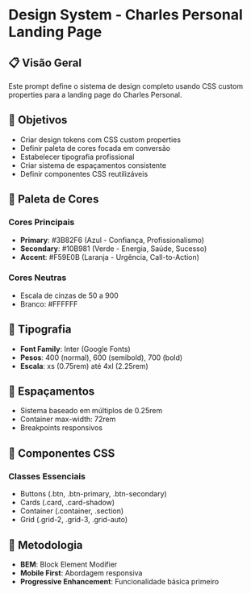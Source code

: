 # Design System - Charles Personal Landing Page

## 📋 Visão Geral

Este prompt define o sistema de design completo usando CSS custom properties para a landing page do Charles Personal.

## 🎯 Objetivos

- Criar design tokens com CSS custom properties
- Definir paleta de cores focada em conversão
- Estabelecer tipografia profissional
- Criar sistema de espaçamentos consistente
- Definir componentes CSS reutilizáveis

## 🎨 Paleta de Cores

### Cores Principais
- **Primary**: #3B82F6 (Azul - Confiança, Profissionalismo)
- **Secondary**: #10B981 (Verde - Energia, Saúde, Sucesso)
- **Accent**: #F59E0B (Laranja - Urgência, Call-to-Action)

### Cores Neutras
- Escala de cinzas de 50 a 900
- Branco: #FFFFFF

## 📝 Tipografia

- **Font Family**: Inter (Google Fonts)
- **Pesos**: 400 (normal), 600 (semibold), 700 (bold)
- **Escala**: xs (0.75rem) até 4xl (2.25rem)

## 📐 Espaçamentos

- Sistema baseado em múltiplos de 0.25rem
- Container max-width: 72rem
- Breakpoints responsivos

## 🧩 Componentes CSS

### Classes Essenciais
- Buttons (.btn, .btn-primary, .btn-secondary)
- Cards (.card, .card-shadow)
- Container (.container, .section)
- Grid (.grid-2, .grid-3, .grid-auto)

## 📱 Metodologia

- **BEM**: Block Element Modifier
- **Mobile First**: Abordagem responsiva
- **Progressive Enhancement**: Funcionalidade básica primeiro